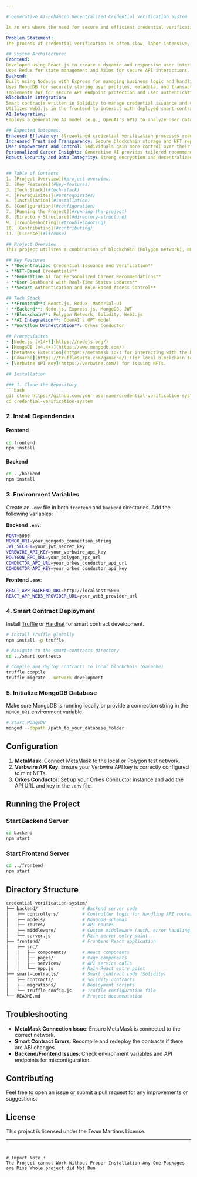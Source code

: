 ```yaml
---

# Generative AI-Enhanced Decentralized Credential Verification System

In an era where the need for secure and efficient credential verification is increasingly vital, traditional methods of verifying academic and professional qualifications face numerous challenges, including inefficiency, fraud susceptibility, and limited control for users over their data. This project, titled "Generative AI-Enhanced Decentralized Credential Verification System", seeks to revolutionize how credentials are managed, verified, and shared by leveraging emerging technologies like blockchain, NFTs, and generative AI.

Problem Statement:
The process of credential verification is often slow, labor-intensive, and prone to manipulation. Individuals and organizations must rely on time-consuming third-party verification, which can delay hiring, admissions, and various other processes. Moreover, existing centralized systems are vulnerable to data breaches and lack transparency, resulting in a loss of trust in the credentialing process. This project aims to address these issues by creating a decentralized platform that uses advanced technologies to automate and secure the entire process.

## System Architecture:
Frontend:
Developed using React.js to create a dynamic and responsive user interface.
Uses Redux for state management and Axios for secure API interactions.
Backend:
Built using Node.js with Express for managing business logic and handling API requests.
Uses MongoDB for securely storing user profiles, metadata, and transaction logs.
Implements JWT for secure API endpoint protection and user authentication.
Blockchain Integration:
Smart contracts written in Solidity to manage credential issuance and verification on the Polygon network.
Utilizes Web3.js in the frontend to interact with deployed smart contracts.
AI Integration:
Employs a generative AI model (e.g., OpenAI’s GPT) to analyze user data and provide recommendations.

## Expected Outcomes:
Enhanced Efficiency: Streamlined credential verification processes reduce the time required for issuance and validation.
Increased Trust and Transparency: Secure blockchain storage and NFT representation foster greater confidence in the authenticity and ownership of credentials.
User Empowerment and Control: Individuals gain more control over their personal data and how it is shared or verified.
Personalized Career Insights: Generative AI provides tailored recommendations to users, helping them navigate their career paths effectively.
Robust Security and Data Integrity: Strong encryption and decentralized storage ensure that sensitive data is protected from unauthorized access and manipulation.


## Table of Contents
1. [Project Overview](#project-overview)
2. [Key Features](#key-features)
3. [Tech Stack](#tech-stack)
4. [Prerequisites](#prerequisites)
5. [Installation](#installation)
6. [Configuration](#configuration)
7. [Running the Project](#running-the-project)
8. [Directory Structure](#directory-structure)
9. [Troubleshooting](#troubleshooting)
10. [Contributing](#contributing)
11. [License](#license)

## Project Overview
This project utilizes a combination of blockchain (Polygon network), NFTs, and AI to enhance the credential verification process. It aims to provide a user-centric platform where individuals can control, verify, and share their academic and professional credentials securely.

## Key Features
- **Decentralized Credential Issuance and Verification**
- **NFT-Based Credentials**
- **Generative AI for Personalized Career Recommendations**
- **User Dashboard with Real-Time Status Updates**
- **Secure Authentication and Role-Based Access Control**

## Tech Stack
- **Frontend**: React.js, Redux, Material-UI
- **Backend**: Node.js, Express.js, MongoDB, JWT
- **Blockchain**: Polygon Network, Solidity, Web3.js
- **AI Integration**: OpenAI's GPT model
- **Workflow Orchestration**: Orkes Conductor

## Prerequisites
- [Node.js (v14+)](https://nodejs.org/)
- [MongoDB (v4.4+)](https://www.mongodb.com/)
- [MetaMask Extension](https://metamask.io/) for interacting with the blockchain.
- [Ganache](https://trufflesuite.com/ganache/) (for local blockchain testing)
- [Verbwire API Key](https://verbwire.com/) for issuing NFTs.

## Installation

### 1. Clone the Repository
```bash
git clone https://github.com/your-username/credential-verification-system.git
cd credential-verification-system
```

### 2. Install Dependencies

#### Frontend
```bash
cd frontend
npm install
```

#### Backend
```bash
cd ../backend
npm install
```

### 3. Environment Variables
Create an `.env` file in both `frontend` and `backend` directories. Add the following variables:

**Backend `.env`**:
```bash
PORT=5000
MONGO_URI=your_mongodb_connection_string
JWT_SECRET=your_jwt_secret_key
VERBWIRE_API_KEY=your_verbwire_api_key
POLYGON_RPC_URL=your_polygon_rpc_url
CONDUCTOR_API_URL=your_orkes_conductor_api_url
CONDUCTOR_API_KEY=your_orkes_conductor_api_key
```

**Frontend `.env`**:
```bash
REACT_APP_BACKEND_URL=http://localhost:5000
REACT_APP_WEB3_PROVIDER_URL=your_web3_provider_url
```

### 4. Smart Contract Deployment
Install [Truffle](https://www.trufflesuite.com/truffle) or [Hardhat](https://hardhat.org/) for smart contract development.

```bash
# Install Truffle globally
npm install -g truffle

# Navigate to the smart-contracts directory
cd ../smart-contracts

# Compile and deploy contracts to local blockchain (Ganache)
truffle compile
truffle migrate --network development
```

### 5. Initialize MongoDB Database
Make sure MongoDB is running locally or provide a connection string in the `MONGO_URI` environment variable.

```bash
# Start MongoDB
mongod --dbpath /path_to_your_database_folder
```

## Configuration
1. **MetaMask**: Connect MetaMask to the local or Polygon test network.
2. **Verbwire API Key**: Ensure your Verbwire API key is correctly configured to mint NFTs.
3. **Orkes Conductor**: Set up your Orkes Conductor instance and add the API URL and key in the `.env` file.

## Running the Project

### Start Backend Server
```bash
cd backend
npm start
```

### Start Frontend Server
```bash
cd ../frontend
npm start
```

## Directory Structure
```bash
credential-verification-system/
├── backend/                 # Backend server code
│   ├── controllers/         # Controller logic for handling API routes
│   ├── models/              # MongoDB schemas
│   ├── routes/              # API routes
│   ├── middleware/          # Custom middleware (auth, error handling)
│   └── server.js            # Main server entry point
├── frontend/                # Frontend React application
│   ├── src/
│   │   ├── components/      # React components
│   │   ├── pages/           # Page components
│   │   ├── services/        # API service calls
│   │   └── App.js           # Main React entry point
├── smart-contracts/         # Smart contract code (Solidity)
│   ├── contracts/           # Solidity contracts
│   ├── migrations/          # Deployment scripts
│   └── truffle-config.js    # Truffle configuration file
└── README.md                # Project documentation
```

## Troubleshooting
- **MetaMask Connection Issue**: Ensure MetaMask is connected to the correct network.
- **Smart Contract Errors**: Recompile and redeploy the contracts if there are ABI changes.
- **Backend/Frontend Issues**: Check environment variables and API endpoints for misconfiguration.

## Contributing
Feel free to open an issue or submit a pull request for any improvements or suggestions.

## License
This project is licensed under the Team Martians License.

--- 
```


# Import Note : 
The Project cannot Work Without Proper Installation Any One Packages are Miss Whole project did Not Run 

